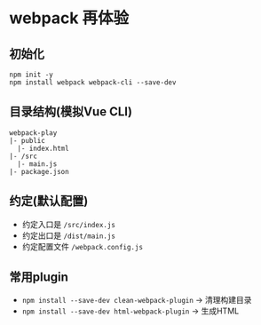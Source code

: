 # webpack 再体验

## 初始化
``` shell
npm init -y
npm install webpack webpack-cli --save-dev
```

## 目录结构(模拟Vue CLI)
```
webpack-play
|- public
  |- index.html
|- /src
  |- main.js
|- package.json
```
## 约定(默认配置)
- 约定入口是 `/src/index.js`
- 约定出口是 `/dist/main.js`
- 约定配置文件 `/webpack.config.js`

## 常用plugin
- `npm install --save-dev clean-webpack-plugin` → 清理构建目录
- `npm install --save-dev html-webpack-plugin` → 生成HTML
